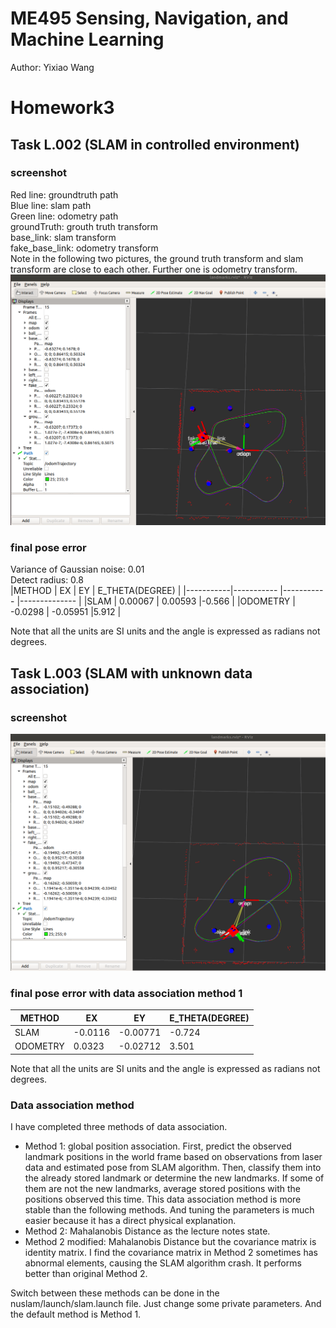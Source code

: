 # ME495 Sensing, Navigation, and Machine Learning
Author: Yixiao Wang
# Homework3
## Task L.002 (SLAM in controlled environment)
### screenshot
Red line: groundtruth path  
Blue line: slam path  
Green line: odometry path  
groundTruth: grouth truth transform  
base_link: slam transform  
fake_base_link: odometry transform  
Note in the following two pictures, the ground truth transform and slam transform are close to each other. Further one is odometry transform.  
![Image discription](https://github.com/YixiaoWang7/Navigation_Ros/blob/master/HW03/nuslam/images/SLAM_controlled_environment.png)
### final pose error
Variance of Gaussian noise: 0.01  
Detect radius: 0.8  
|METHOD     | EX 	        | EY     	    | E_THETA(DEGREE) |
|-----------|-----------	|-----------	|--------------	  |
|SLAM    	| 0.00067       | 0.00593       |-0.566           |
|ODOMETRY   | -0.0298       | -0.05951      |5.912            |

Note that all the units are SI units and the angle is expressed as radians not degrees.

## Task L.003 (SLAM with unknown data association)
### screenshot
![Image discription](https://github.com/YixiaoWang7/Navigation_Ros/blob/master/HW03/nuslam/images/SLAM_unknown_data_association.png)
### final pose error with data association method 1

|METHOD     | EX 	        | EY     	    | E_THETA(DEGREE) |
|-----------|-----------	|-----------	|--------------	  |
|SLAM    	| -0.0116       | -0.00771      |-0.724           |
|ODOMETRY   | 0.0323        | -0.02712      |3.501            |

Note that all the units are SI units and the angle is expressed as radians not degrees.

### Data association method
I have completed three methods of data association.
- Method 1: global position association. First, predict the observed landmark positions in the world frame based on observations from laser data and estimated pose from SLAM algorithm. Then, classify them into the already stored landmark or determine the new landmarks. If some of them are not the new landmarks, average stored positions with the positions observed this time. This data association method is more stable than the following methods. And tuning the parameters is much easier because it has a direct physical explanation.
- Method 2: Mahalanobis Distance as the lecture notes state.
- Method 2 modified: Mahalanobis Distance but the covariance matrix is identity matrix. I find the covariance matrix in Method 2 sometimes has abnormal elements, causing the SLAM algorithm crash. It performs better than original Method 2.

Switch between these methods can be done in the nuslam/launch/slam.launch file. Just change some private parameters. And the default method is Method 1.
